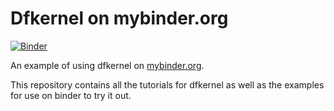 # Dfkernel on mybinder.org

[![Binder](https://mybinder.org/badge.svg)](https://mybinder.org/v2/gh/dataflownb/dfexamples/master)

An example of using dfkernel on [mybinder.org](https://mybinder.org/).

This repository contains all the tutorials for dfkernel as well as the examples for use on binder to try it out.
